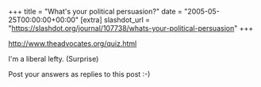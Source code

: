 +++
title = "What's your political persuasion?"
date = "2005-05-25T00:00:00+00:00"
[extra]
slashdot_url = "https://slashdot.org/journal/107738/whats-your-political-persuasion"
+++

<p><a href="http://www.theadvocates.org/quiz.html">http://www.theadvocates.org/quiz.html</a></p>
<p>I'm a liberal lefty. (Surprise)</p>
<p>Post your answers as replies to this post<nobr> </nobr>:-)</p>

